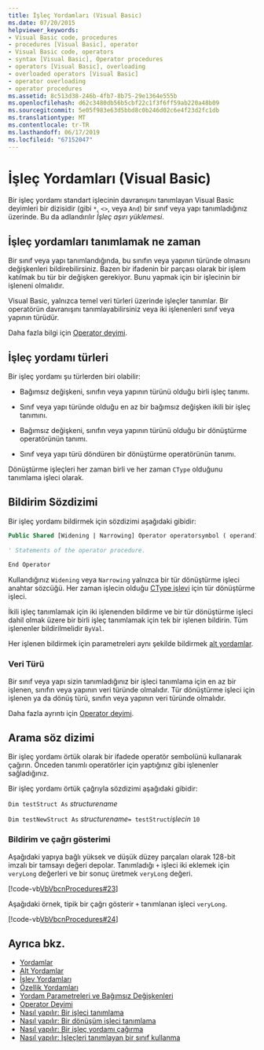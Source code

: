 ```yaml
---
title: İşleç Yordamları (Visual Basic)
ms.date: 07/20/2015
helpviewer_keywords:
- Visual Basic code, procedures
- procedures [Visual Basic], operator
- Visual Basic code, operators
- syntax [Visual Basic], Operator procedures
- operators [Visual Basic], overloading
- overloaded operators [Visual Basic]
- operator overloading
- operator procedures
ms.assetid: 8c513d38-246b-4fb7-8b75-29e1364e555b
ms.openlocfilehash: d62c3480db56b5cbf22c1f3f6ff59ab220a48b09
ms.sourcegitcommit: 5e05f983e63d5bbd8c0b246d02c6e4f23d2fc1db
ms.translationtype: MT
ms.contentlocale: tr-TR
ms.lasthandoff: 06/17/2019
ms.locfileid: "67152047"
---
```

# <a name="operator-procedures-visual-basic"></a>İşleç Yordamları (Visual Basic)
Bir işleç yordamı standart işlecinin davranışını tanımlayan Visual Basic deyimleri bir dizisidir (gibi `*`, `<>`, veya `And`) bir sınıf veya yapı tanımladığınız üzerinde. Bu da adlandırılır *İşleç aşırı yüklemesi*.  
  
## <a name="when-to-define-operator-procedures"></a>İşleç yordamları tanımlamak ne zaman  
 Bir sınıf veya yapı tanımlandığında, bu sınıfın veya yapının türünde olmasını değişkenleri bildirebilirsiniz. Bazen bir ifadenin bir parçası olarak bir işlem katılmak bu tür bir değişken gerekiyor. Bunu yapmak için bir işlecinin bir işleneni olmalıdır.  
  
 Visual Basic, yalnızca temel veri türleri üzerinde işleçler tanımlar. Bir operatörün davranışını tanımlayabilirsiniz veya iki işlenenleri sınıf veya yapının türüdür.  
  
 Daha fazla bilgi için [Operator deyimi](../../../../visual-basic/language-reference/statements/operator-statement.md).  
  
## <a name="types-of-operator-procedure"></a>İşleç yordamı türleri  
 Bir işleç yordamı şu türlerden biri olabilir:  
  
- Bağımsız değişkeni, sınıfın veya yapının türünü olduğu birli işleç tanımı.  
  
- Sınıf veya yapı türünde olduğu en az bir bağımsız değişken ikili bir işleç tanımını.  
  
- Bağımsız değişkeni, sınıfın veya yapının türünü olduğu bir dönüştürme operatörünün tanımı.  
  
- Sınıf veya yapı türü döndüren bir dönüştürme operatörünün tanımı.  
  
 Dönüştürme işleçleri her zaman birli ve her zaman `CType` olduğunu tanımlama işleci olarak.  
  
## <a name="declaration-syntax"></a>Bildirim Sözdizimi  
 Bir işleç yordamı bildirmek için sözdizimi aşağıdaki gibidir:  
 
 ```vb 
 Public Shared [Widening | Narrowing] Operator operatorsymbol ( operand1 [,  operand2 ]) As datatype  
  
 ' Statements of the operator procedure.
  
 End Operator
 ```
 
 Kullandığınız `Widening` veya `Narrowing` yalnızca bir tür dönüştürme işleci anahtar sözcüğü. Her zaman işlecin olduğu [CType işlevi](../../../../visual-basic/language-reference/functions/ctype-function.md) için tür dönüştürme işleci.  
  
 İkili işleç tanımlamak için iki işlenenden bildirme ve bir tür dönüştürme işleci dahil olmak üzere bir birli işleç tanımlamak için tek bir işlenen bildirin. Tüm işlenenler bildirilmelidir `ByVal`.  
  
 Her işlenen bildirmek için parametreleri aynı şekilde bildirmek [alt yordamlar](./sub-procedures.md).  
  
### <a name="data-type"></a>Veri Türü  
 Bir sınıf veya yapı sizin tanımladığınız bir işleci tanımlama için en az bir işlenen, sınıfın veya yapının veri türünde olmalıdır. Tür dönüştürme işleci için işlenen ya da dönüş türü, sınıfın veya yapının veri türünde olmalıdır.  
  
 Daha fazla ayrıntı için [Operator deyimi](../../../../visual-basic/language-reference/statements/operator-statement.md).  
  
## <a name="calling-syntax"></a>Arama söz dizimi  
 Bir işleç yordamı örtük olarak bir ifadede operatör sembolünü kullanarak çağırın. Önceden tanımlı operatörler için yaptığınız gibi işlenenler sağladığınız.  
  
 Bir işleç yordamı örtük çağrıyla sözdizimi aşağıdaki gibidir:  
  
 `Dim testStruct As`  *structurename*  
  
 `Dim testNewStruct As`  *structurename*`= testStruct`*işlecin*  `10`  
  
### <a name="illustration-of-declaration-and-call"></a>Bildirim ve çağrı gösterimi  
 Aşağıdaki yapıya bağlı yüksek ve düşük düzey parçaları olarak 128-bit imzalı bir tamsayı değeri depolar. Tanımladığı `+` işleci iki eklemek için `veryLong` değerleri ve bir sonuç üretmek `veryLong` değeri.  
  
 [!code-vb[VbVbcnProcedures#23](~/samples/snippets/visualbasic/VS_Snippets_VBCSharp/VbVbcnProcedures/VB/Class1.vb#23)]  
  
 Aşağıdaki örnek, tipik bir çağrı gösterir `+` tanımlanan işleci `veryLong`.  
  
 [!code-vb[VbVbcnProcedures#24](~/samples/snippets/visualbasic/VS_Snippets_VBCSharp/VbVbcnProcedures/VB/Class1.vb#24)]  

## <a name="see-also"></a>Ayrıca bkz.

- [Yordamlar](./index.md)
- [Alt Yordamlar](./sub-procedures.md)
- [İşlev Yordamları](./function-procedures.md)
- [Özellik Yordamları](./property-procedures.md)
- [Yordam Parametreleri ve Bağımsız Değişkenleri](./procedure-parameters-and-arguments.md)
- [Operator Deyimi](../../../../visual-basic/language-reference/statements/operator-statement.md)
- [Nasıl yapılır: Bir işleci tanımlama](./how-to-define-an-operator.md)
- [Nasıl yapılır: Bir dönüşüm işleci tanımlama](./how-to-define-a-conversion-operator.md)
- [Nasıl yapılır: Bir işleç yordamı çağırma](./how-to-call-an-operator-procedure.md)
- [Nasıl yapılır: İşleçleri tanımlayan bir sınıf kullanma](./how-to-use-a-class-that-defines-operators.md)
